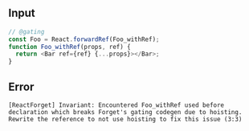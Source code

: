 
## Input

```javascript
// @gating
const Foo = React.forwardRef(Foo_withRef);
function Foo_withRef(props, ref) {
  return <Bar ref={ref} {...props}></Bar>;
}

```


## Error

```
[ReactForget] Invariant: Encountered Foo_withRef used before declaration which breaks Forget's gating codegen due to hoisting. Rewrite the reference to not use hoisting to fix this issue (3:3)
```
          
      